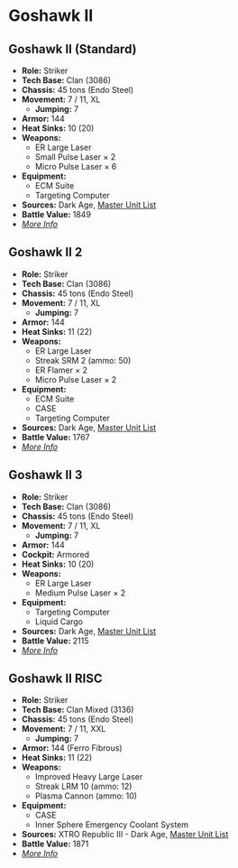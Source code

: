 # Goshawk II
## Goshawk II (Standard)
- **Role:** Striker
- **Tech Base:** Clan (3086)
- **Chassis:** 45 tons (Endo Steel)
- **Movement:** 7 / 11, XL
  - **Jumping:** 7
- **Armor:** 144
- **Heat Sinks:** 10 (20)
- **Weapons:**
  - ER Large Laser
  - Small Pulse Laser × 2
  - Micro Pulse Laser × 6
- **Equipment:**
  - ECM Suite
  - Targeting Computer
- **Sources:** Dark Age, [Master Unit List](http://masterunitlist.info/Unit/Details/1249/goshawk-ii-standard)
- **Battle Value:** 1849
- [*More Info*](goshawk_ii/goshawk_ii_standard.md)

## Goshawk II 2
- **Role:** Striker
- **Tech Base:** Clan (3086)
- **Chassis:** 45 tons (Endo Steel)
- **Movement:** 7 / 11, XL
  - **Jumping:** 7
- **Armor:** 144
- **Heat Sinks:** 11 (22)
- **Weapons:**
  - ER Large Laser
  - Streak SRM 2 (ammo: 50)
  - ER Flamer × 2
  - Micro Pulse Laser × 2
- **Equipment:**
  - ECM Suite
  - CASE
  - Targeting Computer
- **Sources:** Dark Age, [Master Unit List](http://masterunitlist.info/Unit/Details/1247/goshawk-ii-2)
- **Battle Value:** 1767
- [*More Info*](goshawk_ii/goshawk_ii_2.md)

## Goshawk II 3
- **Role:** Striker
- **Tech Base:** Clan (3086)
- **Chassis:** 45 tons (Endo Steel)
- **Movement:** 7 / 11, XL
  - **Jumping:** 7
- **Armor:** 144
- **Cockpit:** Armored
- **Heat Sinks:** 10 (20)
- **Weapons:**
  - ER Large Laser
  - Medium Pulse Laser × 2
- **Equipment:**
  - Targeting Computer
  - Liquid Cargo
- **Sources:** Dark Age, [Master Unit List](http://masterunitlist.info/Unit/Details/1248/goshawk-ii-3)
- **Battle Value:** 2115
- [*More Info*](goshawk_ii/goshawk_ii_3.md)

## Goshawk II RISC
- **Role:** Striker
- **Tech Base:** Clan Mixed (3136)
- **Chassis:** 45 tons (Endo Steel)
- **Movement:** 7 / 11, XXL
  - **Jumping:** 7
- **Armor:** 144 (Ferro Fibrous)
- **Heat Sinks:** 11 (22)
- **Weapons:**
  - Improved Heavy Large Laser
  - Streak LRM 10 (ammo: 12)
  - Plasma Cannon (ammo: 10)
- **Equipment:**
  - CASE
  - Inner Sphere Emergency Coolant System
- **Sources:** XTRO Republic III - Dark Age, [Master Unit List](http://masterunitlist.info/Unit/Details/7376/goshawk-ii-risc)
- **Battle Value:** 1871
- [*More Info*](goshawk_ii/goshawk_ii_risc.md)

